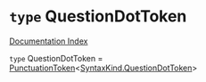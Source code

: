 # `type` QuestionDotToken

[Documentation Index](../README.md)

`type` QuestionDotToken = [PunctuationToken](../private.interface.PunctuationToken/README.md)\<[SyntaxKind.QuestionDotToken](../private.enum.SyntaxKind/README.md#questiondottoken--29)>